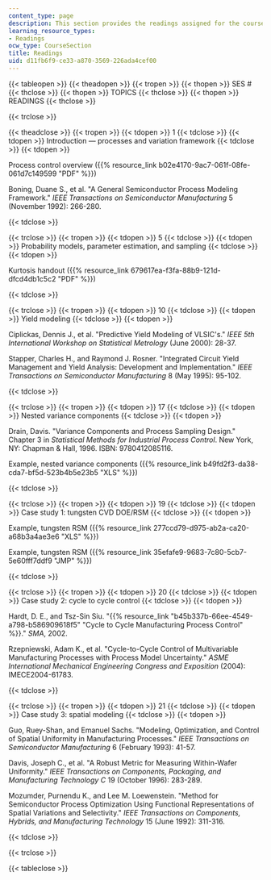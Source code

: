 ```yaml
---
content_type: page
description: This section provides the readings assigned for the course.
learning_resource_types:
- Readings
ocw_type: CourseSection
title: Readings
uid: d11fb6f9-ce33-a870-3569-226ada4cef00
---
```


{{< tableopen >}}
{{< theadopen >}}
{{< tropen >}}
{{< thopen >}}
SES #
{{< thclose >}}
{{< thopen >}}
TOPICS
{{< thclose >}}
{{< thopen >}}
READINGS
{{< thclose >}}

{{< trclose >}}

{{< theadclose >}}
{{< tropen >}}
{{< tdopen >}}
1
{{< tdclose >}}
{{< tdopen >}}
Introduction — processes and variation framework
{{< tdclose >}}
{{< tdopen >}}


Process control overview ({{% resource_link b02e4170-9ac7-061f-08fe-061d7c149599 "PDF" %}})

Boning, Duane S., et al. "A General Semiconductor Process Modeling Framework." _IEEE Transactions on Semiconductor Manufacturing_ 5 (November 1992): 266-280.


{{< tdclose >}}

{{< trclose >}}
{{< tropen >}}
{{< tdopen >}}
5
{{< tdclose >}}
{{< tdopen >}}
Probability models, parameter estimation, and sampling
{{< tdclose >}}
{{< tdopen >}}


Kurtosis handout ({{% resource_link 679617ea-f3fa-88b9-121d-dfcd4db1c5c2 "PDF" %}})


{{< tdclose >}}

{{< trclose >}}
{{< tropen >}}
{{< tdopen >}}
10
{{< tdclose >}}
{{< tdopen >}}
Yield modeling
{{< tdclose >}}
{{< tdopen >}}


Ciplickas, Dennis J., et al. "Predictive Yield Modeling of VLSIC's." _IEEE 5th International Workshop on Statistical Metrology_ (June 2000): 28-37.

Stapper, Charles H., and Raymond J. Rosner. "Integrated Circuit Yield Management and Yield Analysis: Development and Implementation." _IEEE Transactions on Semiconductor Manufacturing_ 8 (May 1995): 95-102.


{{< tdclose >}}

{{< trclose >}}
{{< tropen >}}
{{< tdopen >}}
17
{{< tdclose >}}
{{< tdopen >}}
Nested variance components
{{< tdclose >}}
{{< tdopen >}}


Drain, Davis. "Variance Components and Process Sampling Design." Chapter 3 in _Statistical Methods for Industrial Process Control_. New York, NY: Chapman & Hall, 1996. ISBN: 9780412085116.

Example, nested variance components ({{% resource_link b49fd2f3-da38-cda7-bf5d-523b4b5e23b5 "XLS" %}})


{{< tdclose >}}

{{< trclose >}}
{{< tropen >}}
{{< tdopen >}}
19
{{< tdclose >}}
{{< tdopen >}}
Case study 1: tungsten CVD DOE/RSM
{{< tdclose >}}
{{< tdopen >}}


Example, tungsten RSM ({{% resource_link 277ccd79-d975-ab2a-ca20-a68b3a4ae3e6 "XLS" %}})

Example, tungsten RSM ({{% resource_link 35efafe9-9683-7c80-5cb7-5e60fff7ddf9 "JMP" %}})


{{< tdclose >}}

{{< trclose >}}
{{< tropen >}}
{{< tdopen >}}
20
{{< tdclose >}}
{{< tdopen >}}
Case study 2: cycle to cycle control
{{< tdclose >}}
{{< tdopen >}}


Hardt, D. E., and Tsz-Sin Siu. "{{% resource_link "b45b337b-66ee-4549-a798-b586909618f5" "Cycle to Cycle Manufacturing Process Control" %}}." _SMA_, 2002.

Rzepniewski, Adam K., et al. "Cycle-to-Cycle Control of Multivariable Manufacturing Processes with Process Model Uncertainty." _ASME International Mechanical Engineering Congress and Exposition_ (2004): IMECE2004-61783.


{{< tdclose >}}

{{< trclose >}}
{{< tropen >}}
{{< tdopen >}}
21
{{< tdclose >}}
{{< tdopen >}}
Case study 3: spatial modeling
{{< tdclose >}}
{{< tdopen >}}


Guo, Ruey-Shan, and Emanuel Sachs. "Modeling, Optimization, and Control of Spatial Uniformity in Manufacturing Processes." _IEEE Transactions on Semiconductor Manufacturing_ 6 (February 1993): 41-57.

Davis, Joseph C., et al. "A Robust Metric for Measuring Within-Wafer Uniformity." _IEEE Transactions on Components, Packaging, and Manufacturing Technology C_ 19 (October 1996): 283-289.

Mozumder, Purnendu K., and Lee M. Loewenstein. "Method for Semiconductor Process Optimization Using Functional Representations of Spatial Variations and Selectivity." _IEEE Transactions on Components, Hybrids, and Manufacturing Technology_ 15 (June 1992): 311-316.


{{< tdclose >}}

{{< trclose >}}

{{< tableclose >}}
